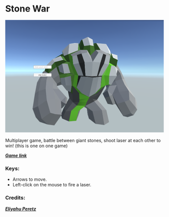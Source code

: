 # Stone War

![](https://github.com/LIADN7/StoneWar/blob/main/Assets/Mini%20Legion%20Rock%20Golem%20PBR%20HP%20Polyart/Main.png)

Multiplayer game,
battle between giant ​stones,
shoot laser at each other to win!
(this is one on one game)


 ***[Game link](https://liadn7.itch.io/stonewar)***


### Keys:
* Arrows to move.
* Left-click on the mouse to fire a laser.

### Credits:

 ***[Eliyahu Peretz](https://github.com/eliyahup)***


